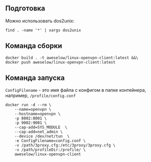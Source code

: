 ## Подготовка

Можно использовать dos2unix:

```
find . -name '*' | xargs dos2unix
```


## Команда сборки

```
docker build . -t aweselow/linux-openvpn-client:latest &&\
docker push aweselow/linux-openvpn-client:latest
```

## Команда запуска

`ConfigFilename` - это имя файла с конфигом в папке контейнера, например, ```/profile/config.conf```

```
docker run -d --rm \
    --name=openvpn \
	--hostname=openvpn \
	-p 8002:8001 \
	-p 9002:9001 \
	--cap-add=SYS_MODULE  \
	--cap-add=net_admin \
	--device /dev/net/tun  \
	-e ConfigFilename=config.conf \
	-v /path/3proxy.cfg:/etc/3proxy/3proxy.cfg \
	-v /path/profileDir:/profile/ \
	aweselow/linux-openvpn-client
```